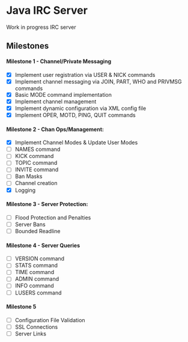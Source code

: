 # Java IRC Server
Work in progress IRC server


## Milestones

#### Milestone 1 - Channel/Private Messaging
- [x] Implement user registration via USER & NICK commands
- [x] Implement channel messaging via JOIN, PART, WHO and PRIVMSG commands
- [x] Basic MODE command implementation
- [x] Implement channel management
- [x] Implement dynamic configuration via XML config file
- [x] Implement OPER, MOTD, PING, QUIT commands

#### Milestone 2 - Chan Ops/Management:
- [x] Implement Channel Modes & Update User Modes
- [ ] NAMES command
- [ ] KICK command
- [ ] TOPIC command
- [ ] INVITE command
- [ ] Ban Masks
- [ ] Channel creation
- [x] Logging

#### Milestone 3 - Server Protection:
- [ ] Flood Protection and Penalties
- [ ] Server Bans
- [ ] Bounded Readline

#### Milestone 4 - Server Queries
- [ ] VERSION command
- [ ] STATS command
- [ ] TIME command
- [ ] ADMIN command
- [ ] INFO command
- [ ] LUSERS command

#### Milestone 5
- [ ] Configuration File Validation
- [ ] SSL Connections
- [ ] Server Links
